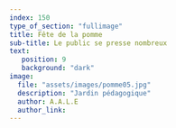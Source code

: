 ```yaml
---
index: 150
type_of_section: "fullimage"
title: Fête de la pomme
sub-title: Le public se presse nombreux
text:
   position: 9
   background: "dark"
image:
  file: "assets/images/pomme05.jpg"
  description: "Jardin pédagogique"
  author: A.A.L.E
  author_link: 
---
```


